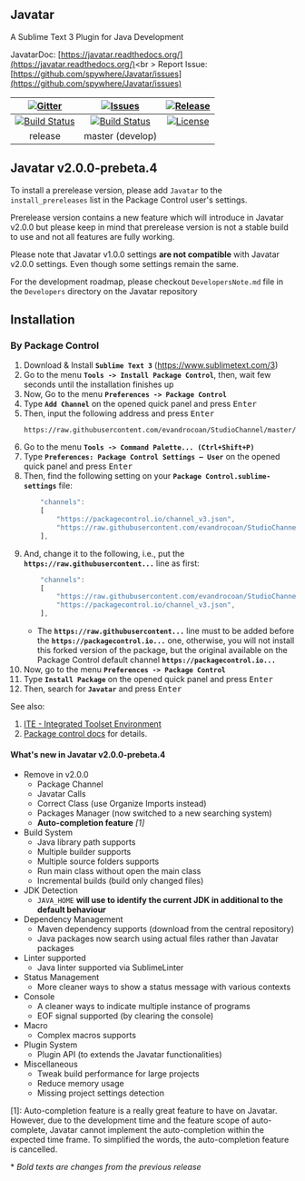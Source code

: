 ## Javatar
A Sublime Text 3 Plugin for Java Development

JavatarDoc: [https://javatar.readthedocs.org/](https://javatar.readthedocs.org/)<br \>
Report Issue: [https://github.com/spywhere/Javatar/issues](https://github.com/spywhere/Javatar/issues)

[![Gitter](https://badges.gitter.im/Join%20Chat.svg)](https://gitter.im/spywhere/Javatar?utm_source=badge&utm_medium=badge&utm_campaign=pr-badge&utm_content=badge)|[![Issues](https://img.shields.io/github/issues/spywhere/Javatar.svg?style=flat)](https://github.com/spywhere/Javatar/issues)|[![Release](https://img.shields.io/github/release/spywhere/Javatar.svg?style=flat)](https://github.com/spywhere/Javatar/releases)
:---:|:---:|:---:
[![Build Status](https://img.shields.io/travis/spywhere/Javatar/release.svg?style=flat)](https://travis-ci.org/spywhere/Javatar)|[![Build Status](https://img.shields.io/travis/spywhere/Javatar/master.svg?style=flat)](https://travis-ci.org/spywhere/Javatar)|[![License](http://img.shields.io/badge/license-MIT-brightgreen.svg?style=flat)](https://github.com/spywhere/Javatar/blob/master/LICENSE)
release|master (develop)

## Javatar v2.0.0-prebeta.4
To install a prerelease version, please add `Javatar` to the `install_prereleases` list in the Package Control user's settings.

Prerelease version contains a new feature which will introduce in Javatar v2.0.0 but please keep in mind that prerelease version is not a stable build to use and not all features are fully working.

Please note that Javatar v1.0.0 settings **are not compatible** with Javatar v2.0.0 settings. Even though some settings remain the same.

For the development roadmap, please checkout `DevelopersNote.md` file in the `Developers` directory on the Javatar repository


## Installation

### By Package Control

1. Download & Install **`Sublime Text 3`** (https://www.sublimetext.com/3)
1. Go to the menu **`Tools -> Install Package Control`**, then,
   wait few seconds until the installation finishes up
1. Now,
   Go to the menu **`Preferences -> Package Control`**
1. Type **`Add Channel`** on the opened quick panel and press <kbd>Enter</kbd>
1. Then,
   input the following address and press <kbd>Enter</kbd>
   ```
   https://raw.githubusercontent.com/evandrocoan/StudioChannel/master/channel.json
   ```
1. Go to the menu **`Tools -> Command Palette...
   (Ctrl+Shift+P)`**
1. Type **`Preferences:
   Package Control Settings – User`** on the opened quick panel and press <kbd>Enter</kbd>
1. Then,
   find the following setting on your **`Package Control.sublime-settings`** file:
   ```js
       "channels":
       [
           "https://packagecontrol.io/channel_v3.json",
           "https://raw.githubusercontent.com/evandrocoan/StudioChannel/master/channel.json",
       ],
   ```
1. And,
   change it to the following, i.e.,
   put the **`https://raw.githubusercontent...`** line as first:
   ```js
       "channels":
       [
           "https://raw.githubusercontent.com/evandrocoan/StudioChannel/master/channel.json",
           "https://packagecontrol.io/channel_v3.json",
       ],
   ```
   * The **`https://raw.githubusercontent...`** line must to be added before the **`https://packagecontrol.io...`** one, otherwise,
     you will not install this forked version of the package,
     but the original available on the Package Control default channel **`https://packagecontrol.io...`**
1. Now,
   go to the menu **`Preferences -> Package Control`**
1. Type **`Install Package`** on the opened quick panel and press <kbd>Enter</kbd>
1. Then,
search for **`Javatar`** and press <kbd>Enter</kbd>

See also:

1. [ITE - Integrated Toolset Environment](https://github.com/evandrocoan/ITE)
1. [Package control docs](https://packagecontrol.io/docs/usage) for details.


#### What's new in Javatar v2.0.0-prebeta.4
- Remove in v2.0.0
  - Package Channel
  - Javatar Calls
  - Correct Class (use Organize Imports instead)
  - Packages Manager (now switched to a new searching system)
  - **Auto-completion feature** *[1]*
- Build System
  - Java library path supports
  - Multiple builder supports
  - Multiple source folders supports
  - Run main class without open the main class
  - Incremental builds (build only changed files)
- JDK Detection
  - `JAVA_HOME` **will use to identify the current JDK in additional to the default behaviour**
- Dependency Management
  - Maven dependency supports (download from the central repository)
  - Java packages now search using actual files rather than Javatar packages
- Linter supported
  - Java linter supported via SublimeLinter
- Status Management
  - More cleaner ways to show a status message with various contexts
- Console
  - A cleaner ways to indicate multiple instance of programs
  - EOF signal supported (by clearing the console)
- Macro
  - Complex macros supports
- Plugin System
  - Plugin API (to extends the Javatar functionalities)
- Miscellaneous
  - Tweak build performance for large projects
  - Reduce memory usage
  - Missing project settings detection

[1]: Auto-completion feature is a really great feature to have on Javatar. However, due to the development time and the feature scope of auto-complete, Javatar cannot implement the auto-completion within the expected time frame. To simplified the words, the auto-completion feature is cancelled.

\* *Bold texts are changes from the previous release*
